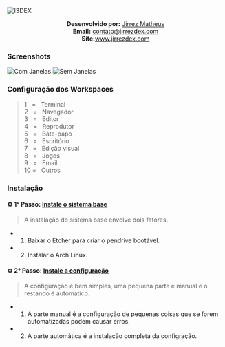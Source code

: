 ![I3DEX](https://raw.githubusercontent.com/jirrezdex/Galeria/master/I3DEX/Logo.png)

<p align='center'>
    <b>Desenvolvido por:</b> <a href='https://github.com/jirrezdex'>Jirrez Matheus</a><br>
    <b>Email:</b> <a href='mailto:contato@jirrezdex.com'>contato@jirrezdex.com</a><br>
    <b>Site:</b><a href='http://www.jirrezdex.com'>www.jirrezdex.com</a>
</p>

### Screenshots
![Com Janelas](https://raw.githubusercontent.com/jirrezdex/Galeria/master/I3DEX/1.png)
![Sem Janelas](https://raw.githubusercontent.com/jirrezdex/Galeria/master/I3DEX/2.png)

### Configuração dos Workspaces
> 1&nbsp;&nbsp;&nbsp;=&nbsp;&nbsp;&nbsp;Terminal  
> 2&nbsp;&nbsp;&nbsp;=&nbsp;&nbsp;&nbsp;Navegador  
> 3&nbsp;&nbsp;&nbsp;=&nbsp;&nbsp;&nbsp;Editor  
> 4&nbsp;&nbsp;&nbsp;=&nbsp;&nbsp;&nbsp;Reprodutor  
> 5&nbsp;&nbsp;&nbsp;=&nbsp;&nbsp;&nbsp;Bate-papo  
> 6&nbsp;&nbsp;&nbsp;=&nbsp;&nbsp;&nbsp;Escritório  
> 7&nbsp;&nbsp;&nbsp;=&nbsp;&nbsp;&nbsp;Edição visual  
> 8&nbsp;&nbsp;&nbsp;=&nbsp;&nbsp;&nbsp;Jogos  
> 9&nbsp;&nbsp;&nbsp;=&nbsp;&nbsp;&nbsp;Email  
> 10&nbsp;=&nbsp;&nbsp;&nbsp;Outros  

### Instalação
#### ⚙ 1° Passo: [Instale o sistema base](https://github.com/jirrezdex/I3DEX/tree/master/archlinux)
> A instalação do sistema base envolve dois fatores.  
* 1. Baixar o Etcher para criar o pendrive bootável.  
* 2. Instalar o Arch Linux.

#### ⚙ 2° Passo: [Instale a configuração](https://github.com/jirrezdex/I3DEX/tree/master/config)
> A configuração é bem simples, uma pequena parte é manual e o restando é automático.
* 1. A parte manual é a configuração de pequenas coisas que se forem automatizadas podem causar erros.  
* 2. A parte automática é a instalação completa da configração.
